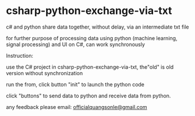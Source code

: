 # csharp-python-exchange-via-txt
c# and python share data together, without delay, via an intermediate txt file

for further purpose of processing data using python (machine learning, signal processing) and UI on C#, can work synchronously 


Instruction:

use the C# project in csharp-python-exchange-via-txt, the"old" is old version without synchronization

run the from, click button "init" to launch the python code

click "buttons" to send data to python and receive data from python.

any feedback please email: officialquangsonle@gmail.com
